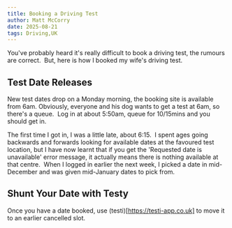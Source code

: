 ```yaml
---
title: Booking a Driving Test
author: Matt McCorry
date: 2025-08-21
tags: Driving,UK
---
```


You've probably heard it's really difficult to book a driving test, the rumours are correct.  But, here is how I booked my wife's driving test.

## Test Date Releases

New test dates drop on a Monday morning, the booking site is available from 6am. Obviously, everyone and his dog wants to get a test at 6am, so there's a queue.  Log in at about 5:50am, queue for 10/15mins and you should get in.

The first time I got in, I was a little late, about 6:15.  I spent ages going backwards and forwards looking for available dates at the favoured test location, but I have now learnt that if you get the 'Requested date is unavailable' error message, it actually means there is nothing available at that centre.  When I logged in earlier the next week, I picked a date in mid-December and was given mid-January dates to pick from.

## Shunt Your Date with Testy

Once you have a date booked, use (testi)[https://testi-app.co.uk] to move it to an earlier cancelled slot.
